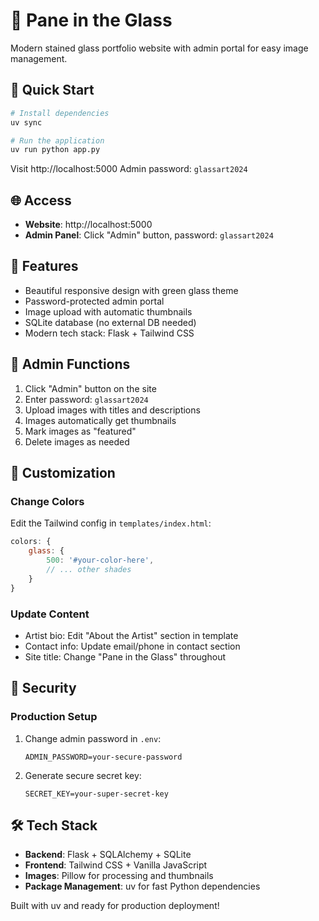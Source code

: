# 🎨 Pane in the Glass

Modern stained glass portfolio website with admin portal for easy image management.

## 🚀 Quick Start

```bash
# Install dependencies
uv sync

# Run the application
uv run python app.py
```

Visit http://localhost:5000
Admin password: `glassart2024`

## 🌐 Access

- **Website**: http://localhost:5000
- **Admin Panel**: Click "Admin" button, password: `glassart2024`

## 📁 Features

- Beautiful responsive design with green glass theme
- Password-protected admin portal
- Image upload with automatic thumbnails
- SQLite database (no external DB needed)
- Modern tech stack: Flask + Tailwind CSS

## 🔧 Admin Functions

1. Click "Admin" button on the site
2. Enter password: `glassart2024`
3. Upload images with titles and descriptions
4. Images automatically get thumbnails
5. Mark images as "featured"
6. Delete images as needed

## 🎨 Customization

### Change Colors
Edit the Tailwind config in `templates/index.html`:
```javascript
colors: {
    glass: {
        500: '#your-color-here',
        // ... other shades
    }
}
```

### Update Content
- Artist bio: Edit "About the Artist" section in template
- Contact info: Update email/phone in contact section
- Site title: Change "Pane in the Glass" throughout

## 🔐 Security

### Production Setup
1. Change admin password in `.env`:
   ```
   ADMIN_PASSWORD=your-secure-password
   ```

2. Generate secure secret key:
   ```
   SECRET_KEY=your-super-secret-key
   ```

## 🛠️ Tech Stack

- **Backend**: Flask + SQLAlchemy + SQLite
- **Frontend**: Tailwind CSS + Vanilla JavaScript  
- **Images**: Pillow for processing and thumbnails
- **Package Management**: uv for fast Python dependencies

Built with uv and ready for production deployment!
